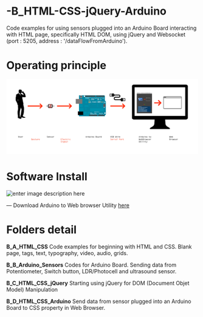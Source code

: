 # -B_HTML-CSS-jQuery-Arduino

Code examples for using sensors plugged into an Arduino Board interacting with HTML page, specifically HTML DOM, using jQuery and Websocket (port : 5205, address : '/dataFlowFromArduino').


# Operating principle

![enter image description here](https://raw.githubusercontent.com/JulienDrochon/-B_HTML-CSS-jQuery-Arduino/master/operating-principle.png)

# Software Install

![enter image description here](https://raw.githubusercontent.com/JulienDrochon/00_Github_Utilities/master/00_01_Arduino_to_webBrowser_Utility/screenshot.png)


 — Download Arduino to Web browser Utility [here](https://github.com/JulienDrochon/00_Github_Utilities/tree/master/00_01_Arduino_to_webBrowser_Utility)
 
# Folders detail 


**B_A_HTML_CSS**
Code examples for beginning with HTML and CSS. Blank page, tags, text, typography, video, audio, grids.

**B_B_Arduino_Sensors**
Codes for Arduino Board. Sending data from Potentiometer, Switch button, LDR/Photocell and ultrasound sensor.
 
**B_C_HTML_CSS_jQuery**
Starting using jQuery for DOM (Document Objet Model) Manipulation
 
**B_D_HTML_CSS_Arduino**
Send data from sensor plugged into an Arduino Board to CSS property in Web Browser.
